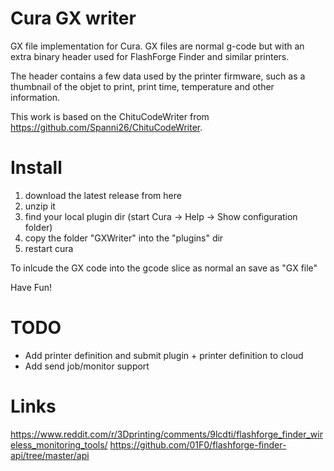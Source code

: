 # Cura GX writer

GX file implementation for Cura. GX files are normal g-code but with an extra
binary header used for FlashForge Finder and similar printers.

The header contains a few data used by the printer firmware, such as
a thumbnail of the objet to print, print time, temperature and other
information.

This work is based on the ChituCodeWriter from https://github.com/Spanni26/ChituCodeWriter.

# Install

1. download the latest release from here 
2. unzip it 
4. find your local plugin dir (start Cura -> Help -> Show configuration folder)
3. copy the folder "GXWriter" into the "plugins" dir 
4. restart cura

To inlcude the GX code into the gcode slice as normal an save as "GX file"

Have Fun!

# TODO

* Add printer definition and submit plugin + printer definition to cloud
* Add send job/monitor support

# Links

https://www.reddit.com/r/3Dprinting/comments/9lcdti/flashforge_finder_wireless_monitoring_tools/
https://github.com/01F0/flashforge-finder-api/tree/master/api

